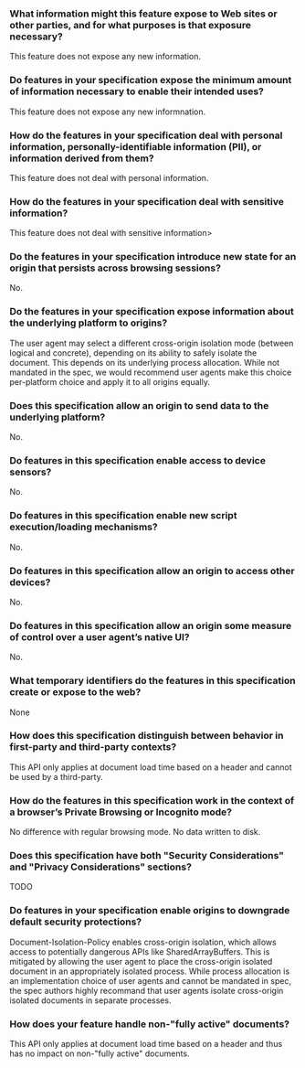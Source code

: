 ### What information might this feature expose to Web sites or other parties, and for what purposes is that exposure necessary?
This feature does not expose any new information.

### Do features in your specification expose the minimum amount of information necessary to enable their intended uses?
This feature does not expose any new informnation.

### How do the features in your specification deal with personal information, personally-identifiable information (PII), or information derived from them?
This feature does not deal with personal information.

### How do the features in your specification deal with sensitive information?
This feature does not deal with sensitive information>

### Do the features in your specification introduce new state for an origin that persists across browsing sessions?
No.

### Do the features in your specification expose information about the underlying platform to origins?
The user agent may select a different cross-origin isolation mode (between logical and concrete), depending on its ability to safely isolate the document.
This depends on its underlying process allocation. While not mandated in the spec, we would recommend user agents make this choice per-platform choice and apply it to all origins equally.

### Does this specification allow an origin to send data to the underlying platform?
No.

### Do features in this specification enable access to device sensors?
No.

### Do features in this specification enable new script execution/loading mechanisms?
No.

### Do features in this specification allow an origin to access other devices?
No.

### Do features in this specification allow an origin some measure of control over a user agent’s native UI?
No.

### What temporary identifiers do the features in this specification create or expose to the web?
None

### How does this specification distinguish between behavior in first-party and third-party contexts?
This API only applies at document load time based on a header and cannot be used by a third-party.

### How do the features in this specification work in the context of a browser’s Private Browsing or Incognito mode?
No difference with regular browsing mode. No data written to disk.

### Does this specification have both "Security Considerations" and "Privacy Considerations" sections?
TODO

### Do features in your specification enable origins to downgrade default security protections?
Document-Isolation-Policy enables cross-origin isolation, which allows access to potentially dangerous APIs like SharedArrayBuffers. This is mitigated by allowing the user agent to place the cross-origin isolated document in an appropriately isolated process.
While process allocation is an implementation choice of user agents and cannot be mandated in spec, the spec authors highly recommand that user agents isolate cross-origin isolated documents in separate processes.

### How does your feature handle non-"fully active" documents?
This API only applies at document load time based on a header and thus has no impact on non-"fully active" documents.
